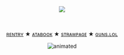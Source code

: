 

　<p align="center">![](https://komarev.com/ghpvc/?username=2ft-high&label=×&color=6886A9)</p>

　<p align="center">[ʀᴇɴᴛʀʏ](https://rentry.co/POLYTRlX) ★ [ᴀᴛᴀʙᴏᴏᴋ](https://floortub.atabook.org/) ★ [sᴛʀᴀᴡᴘᴀɢᴇ](https://2ft-high.straw.page/) ★ [ɢᴜɴs.ʟᴏʟ](https://guns.lol/2ft_high)</p> 


<p align="center">
  <img src="https://yokai.crd.co/assets/images/gallery25/ef57d23e.gif?v=b4df531c" alt="animated" />
</p>
